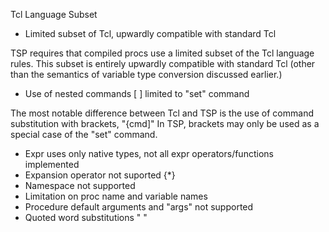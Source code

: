 
Tcl Language Subset

  - Limited subset of Tcl, upwardly compatible with standard Tcl

TSP requires that compiled procs use a limited subset of the Tcl language rules.
This subset is entirely upwardly compatible with standard Tcl (other than the 
semantics of variable type conversion discussed earlier.)  

  - Use of nested commands [ ] limited to "set" command

The most notable difference between Tcl and TSP is the use of command substitution
with brackets, "{cmd]"  In TSP, brackets may only be used as a special case of the
"set" command.  


  - Expr uses only native types, not all expr operators/functions implemented
  - Expansion operator not suported {*}
  - Namespace not supported
  - Limitation on proc name and variable names
  - Procedure default arguments and "args" not supported
  - Quoted word substitutions " "
     


